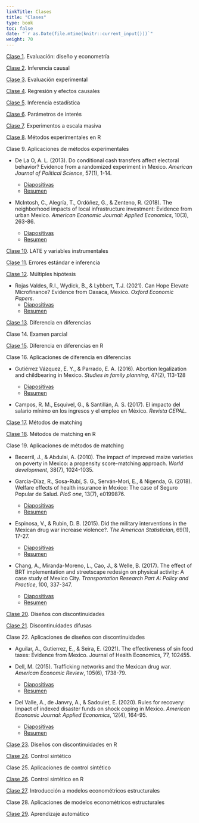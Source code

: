 ```yaml
---
linkTitle: Clases
title: "Clases"
type: book
toc: false
date: "`r as.Date(file.mtime(knitr::current_input()))`"
weight: 70
---
```


[Clase 1](https://eps-2021.netlify.app/clases/clase_1.html#1). Evaluación: diseño y econometría

[Clase 2](https://eps-2021.netlify.app/clases/clase_2.html#1). Inferencia causal

[Clase 3](https://eps-2021.netlify.app/clases/clase_3.html#1). Evaluación experimental

[Clase 4](https://eps-2021.netlify.app/clases/clase_4.html#1). Regresión y efectos causales

[Clase 5](https://eps-2021.netlify.app/clases/clase_5.html#1). Inferencia estadística

[Clase 6](https://eps-2021.netlify.app/clases/clase_6.html#1). Parámetros de interés

[Clase 7](https://eps-2021.netlify.app/clases/clase_7.html#1). Experimentos a escala masiva

[Clase 8](https://eps-2021.netlify.app/clases/clase_8.html#1). Métodos experimentales en R

Clase 9. Aplicaciones de métodos experimentales

  - De La O, A. L. (2013). Do conditional cash transfers affect electoral behavior? Evidence from a randomized experiment in Mexico. *American Journal of Political Science*, 57(1), 1-14.
    - [Diapositivas](/uploads/De_la_O_diapositvas.pdf)
    - [Resumen](/uploads/De_la_O_resumen.pdf)
    
  - McIntosh, C., Alegría, T., Ordóñez, G., & Zenteno, R. (2018). The neighborhood impacts of local infrastructure investment: Evidence from urban Mexico. *American Economic Journal: Applied Economics*, 10(3), 263-86.
    - [Diapositivas](/uploads/McIntosh_et_al_diapositivas.pdf)
    - [Resumen](/uploads/McIntosh_et_al_resumen.pdf)

[Clase 10](https://eps-2021.netlify.app/clases/clase_10.html#1). LATE y variables instrumentales

[Clase 11](https://eps-2021.netlify.app/clases/clase_11.html#1). Errores estándar e inferencia

[Clase 12](https://eps-2021.netlify.app/clases/clase_12.html#1). Múltiples hipótesis

  - Rojas Valdes, R.I., Wydick, B., & Lybbert, T.J. (2021). Can Hope Elevate Microfinance? Evidence from Oaxaca, Mexico. *Oxford Economic Papers*.
    - [Diapositivas](/uploads/Rojas_et_al_diapositivas.pdf)
    - [Resumen](/uploads/Rojas_et_al_resumen.jpg)

[Clase 13](https://eps-2021.netlify.app/clases/clase_13.html#1). Diferencia en diferencias

Clase 14. Examen parcial

[Clase 15](https://eps-2021.netlify.app/clases/clase_15.html#1). Diferencia en diferencias en R

Clase 16. Aplicaciones de diferencia en diferencias

  - Gutiérrez Vázquez, E. Y., & Parrado, E. A. (2016). Abortion legalization and childbearing in Mexico. *Studies in family planning*, 47(2), 113-128
    - [Diapositivas](/uploads/Guitierrez_Parrado_diapositivas.pdf)
    - [Resumen](/uploads/Guitierrez_Parrado_resumen.pdf)
    
  - Campos, R. M., Esquivel, G., & Santillán, A. S. (2017). El impacto del salario mínimo en los ingresos y el empleo en México. *Revista CEPAL*.

[Clase 17](https://eps-2021.netlify.app/clases/clase_17.html#1). Métodos de matching

[Clase 18](https://eps-2021.netlify.app/clases/clase_18.html#1). Métodos de matching en R

Clase 19. Aplicaciones de métodos de matching

  - Becerril, J., & Abdulai, A. (2010). The impact of improved maize varieties on poverty in Mexico: a propensity score-matching approach. *World development*, 38(7), 1024-1035.

  - García-Díaz, R., Sosa-Rubí, S. G., Serván-Mori, E., & Nigenda, G. (2018). Welfare effects of health insurance in Mexico: The case of Seguro Popular de Salud. *PloS one*, 13(7), e0199876.
    - [Diapositivas](/uploads/GarciaDiaz_et_al_diapositivas.pptx)
    - [Resumen](/uploads/GarciaDiaz_et_al_resumen.pdf)
    
  - Espinosa, V., & Rubin, D. B. (2015). Did the military interventions in the Mexican drug war increase violence?. *The American Statistician*, 69(1), 17-27.
    - [Diapositivas](/uploads/Espinosa_Rubin_diapositivas.pdf)
    - [Resumen](/uploads/Espinosa_Rubin_resumen.pdf)

  - Chang, A., Miranda-Moreno, L., Cao, J., & Welle, B. (2017). The effect of BRT implementation and streetscape redesign on physical activity: A case study of Mexico City. *Transportation Research Part A: Policy and Practice*, 100, 337-347.
    - [Diapositivas](/uploads/Chang_et_al_diapositivas.pdf)
    - [Resumen](/uploads/Chang_et_al_resumen.pdf)
  
[Clase 20](https://eps-2021.netlify.app/clases/clase_20.html#1). Diseños con discontinuidades

[Clase 21](https://eps-2021.netlify.app/clases/clase_21.html#1). Discontinuidades difusas

Clase 22. Aplicaciones de diseños con discontinuidades

  - Aguilar, A., Gutierrez, E., & Seira, E. (2021). The effectiveness of sin food taxes: Evidence from Mexico. Journal of Health Economics, 77, 102455.

  - Dell, M. (2015). Trafficking networks and the Mexican drug war. *American Economic Review*, 105(6), 1738-79.
    - [Diapositivas](/uploads/Dell_diapositivas.pptx)
    - [Resumen](/uploads/Dell_resumen.pdf)
  
  - Del Valle, A., de Janvry, A., & Sadoulet, E. (2020). Rules for recovery: Impact of indexed disaster funds on shock coping in Mexico. *American Economic Journal: Applied Economics*, 12(4), 164-95.
    - [Diapositivas](/uploads/DelValle_et_al_diapositivas.pdf)
    - [Resumen](/uploads/DelValle_et_al_resumen.pdf)
    

[Clase 23](https://eps-2021.netlify.app/clases/clase_23.html#1). Diseños con discontinuidades en R

[Clase 24](https://eps-2021.netlify.app/clases/clase_24.html#1). Control sintético

Clase 25. Aplicaciones de control sintético

[Clase 26](https://eps-2021.netlify.app/clases/clase_26.html#1). Control sintético en R

[Clase 27](https://eps-2021.netlify.app/clases/clase_27.html#1). Introducción a modelos econométricos estructurales

Clase 28. Aplicaciones de modelos econométricos estructurales

[Clase 29](https://eps-2021.netlify.app/clases/clase_29.html#1). Aprendizaje automático

